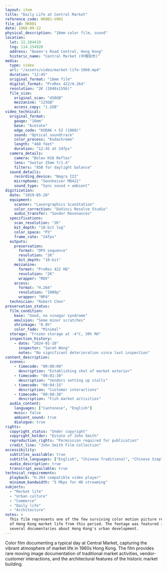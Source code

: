```yaml
---
layout: item
title: "Daily Life at Central Market"
reference_code: HK001-V001
file_id: HK001
date: 1960-09-22
physical_description: "16mm color film, sound"
location:
  lat: 22.284419
  lng: 114.154928
  address: "Queen's Road Central, Hong Kong"
  historic_name: "Central Market (中環街市)"
media:
  type: video
  url: "/assets/video/market-life-1960.mp4"
  duration: "12:45"
  original_format: "16mm film"
  digital_format: "ProRes 422/H.264"
  resolution: "2K (2048x1556)"
  file_size:
    original_scan: "450GB"
    mezzanine: "125GB"
    access_copy: "1.2GB"
video_technical:
  original_format:
    gauge: "16mm"
    base: "Acetate"
    edge_code: "KODAK + 52 (1960)"
    sound: "Optical soundtrack"
    color_process: "Kodachrome"
    length: "460 feet"
    duration: "12:45 at 24fps"
  camera_details:
    camera: "Bolex H16 Reflex"
    lens: "Switar 25mm f/1.4"
    filters: "85B for daylight balance"
  sound_details:
    recording_device: "Nagra III"
    microphone: "Sennheiser MD421"
    sound_type: "Sync sound + ambient"
digitization:
  date: "2019-05-20"
  equipment:
    scanner: "Lasergraphics ScanStation"
    color_correction: "DaVinci Resolve Studio"
    audio_transfer: "Sondor Resonances"
  specifications:
    scan_resolution: "2K"
    bit_depth: "10-bit log"
    color_space: "P3"
    frame_rate: "24fps"
  outputs:
    preservation:
      format: "DPX sequence"
      resolution: "2K"
      bit_depth: "10-bit"
    mezzanine:
      format: "ProRes 422 HQ"
      resolution: "2K"
      wrapper: "MOV"
    access:
      format: "H.264"
      resolution: "1080p"
      wrapper: "MP4"
  technician: "Robert Chen"
preservation_status:
  film_condition: 
    base: "Good, no vinegar syndrome"
    emulsion: "Some minor scratches"
    shrinkage: "0.8%"
    color_fade: "Minimal"
  storage: "Frozen storage at -4°C, 30% RH"
  inspection_history:
    - date: "2024-01-10"
      inspector: "Sarah Wong"
      notes: "No significant deterioration since last inspection"
content_description:
  scenes:
    - timecode: "00:00:00"
      description: "Establishing shot of market exterior"
    - timecode: "00:01:30"
      description: "Vendors setting up stalls"
    - timecode: "00:04:15"
      description: "Customer interactions"
    - timecode: "00:08:30"
      description: "Fish market activities"
  audio_content:
    languages: ["Cantonese", "English"]
    music: false
    ambient_sound: true
    dialogue: true
rights:
  copyright_status: "Under copyright"
  copyright_holder: "Estate of John Smith"
  reproduction_rights: "Permission required for publication"
  credit_line: "John Smith Film Collection"
accessibility:
  subtitles_available: true
  subtitle_languages: ["English", "Chinese Traditional", "Chinese Simplified"]
  audio_description: true
  transcript_available: true
technical_requirements:
  playback: "H.264 compatible video player"
  minimum_bandwidth: "5 Mbps for HD streaming"
subjects:
  - "Market life"
  - "Urban culture"
  - "Commerce"
  - "Daily life"
  - "Architecture"
notes: >
  This film represents one of the few surviving color motion picture records
  of Hong Kong market life from this period. The footage was featured in
  several documentaries about Hong Kong's urban development.
---
```


Color film documenting a typical day at Central Market, capturing the
vibrant atmosphere of market life in 1960s Hong Kong. The film provides
rare moving image documentation of traditional market activities,
vendor-customer interactions, and the architectural features of the
historic market building.
